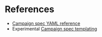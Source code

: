 # References

- [Campaign spec YAML reference](campaign_spec_yaml_reference.md)
- <span class="badge badge-experimental">Experimental</span> [Campaign spec templating](campaign_spec_templating.md)
